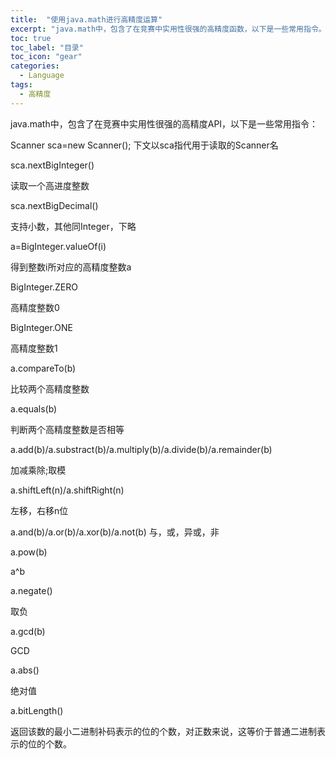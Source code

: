```yaml
---
title:  "使用java.math进行高精度运算"
excerpt: "java.math中，包含了在竞赛中实用性很强的高精度函数，以下是一些常用指令。"
toc: true
toc_label: "目录"
toc_icon: "gear"
categories:
  - Language
tags:
  - 高精度
---
```


java.math中，包含了在竞赛中实用性很强的高精度API，以下是一些常用指令：

Scanner sca=new Scanner();
下文以sca指代用于读取的Scanner名

sca.nextBigInteger()

读取一个高进度整数

sca.nextBigDecimal()

支持小数，其他同Integer，下略

a=BigInteger.valueOf(i)

得到整数i所对应的高精度整数a

BigInteger.ZERO

高精度整数0

BigInteger.ONE

高精度整数1

a.compareTo(b)

比较两个高精度整数

a.equals(b)

判断两个高精度整数是否相等

a.add(b)/a.substract(b)/a.multiply(b)/a.divide(b)/a.remainder(b)

加减乘除;取模

a.shiftLeft(n)/a.shiftRight(n)

左移，右移n位

a.and(b)/a.or(b)/a.xor(b)/a.not(b)
与，或，异或，非

a.pow(b)

a^b

a.negate()

取负

a.gcd(b)

GCD

a.abs()

绝对值

a.bitLength()

返回该数的最小二进制补码表示的位的个数，对正数来说，这等价于普通二进制表示的位的个数。

